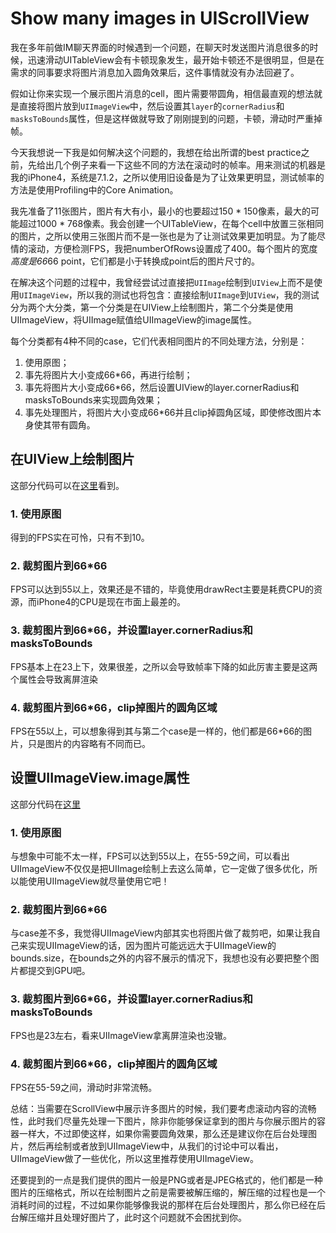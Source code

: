 # Show many images in UIScrollView

我在多年前做IM聊天界面的时候遇到一个问题，在聊天时发送图片消息很多的时候，迅速滑动UITableView会有卡顿现象发生，最开始卡顿还不是很明显，但是在需求的同事要求将图片消息加入圆角效果后，这件事情就没有办法回避了。

假如让你来实现一个展示图片消息的cell，图片需要带圆角，相信最直观的想法就是直接将图片放到`UIImageView`中，然后设置其`layer`的`cornerRadius`和`masksToBounds`属性，但是这样做就导致了刚刚提到的问题，卡顿，滑动时严重掉帧。

今天我想说一下我是如何解决这个问题的，我想在给出所谓的best practice之前，先给出几个例子来看一下这些不同的方法在滚动时的帧率。用来测试的机器是我的iPhone4，系统是7.1.2，之所以使用旧设备是为了让效果更明显，测试帧率的方法是使用Profiling中的Core Animation。

我先准备了11张图片，图片有大有小，最小的也要超过150 * 150像素，最大的可能超过1000 * 768像素。我会创建一个UITableView，在每个cell中放置三张相同的图片，之所以使用三张图片而不是一张也是为了让测试效果更加明显。为了能尽情的滚动，方便检测FPS，我把numberOfRows设置成了400。每个图片的宽度*高度是66*66 point，它们都是小于转换成point后的图片尺寸的。

在解决这个问题的过程中，我曾经尝试过直接把`UIImage`绘制到`UIView`上而不是使用`UIImageView`，所以我的测试也将包含：直接绘制`UIImage`到`UIView`，我的测试分为两个大分类，第一个分类是在UIView上绘制图片，第二个分类是使用UIImageView，将UIImage赋值给UIImageView的image属性。

每个分类都有4种不同的case，它们代表相同图片的不同处理方法，分别是：
1. 使用原图；
2. 事先将图片大小变成66*66，再进行绘制；
3. 事先将图片大小变成66*66，然后设置UIView的layer.cornerRadius和masksToBounds来实现圆角效果；
4. 事先处理图片，将图片大小变成66*66并且clip掉圆角区域，即使修改图片本身使其带有圆角。

## 在UIView上绘制图片

这部分代码可以在[这里](https://github.com/kudocc/DemoKit/blob/master/demo/performance/DrawViewContainer.m)看到。

### 1. 使用原图

得到的FPS实在可怜，只有不到10。

### 2. 裁剪图片到66*66

FPS可以达到55以上，效果还是不错的，毕竟使用drawRect主要是耗费CPU的资源，而iPhone4的CPU是现在市面上最差的。

### 3. 裁剪图片到66*66，并设置layer.cornerRadius和masksToBounds

FPS基本上在23上下，效果很差，之所以会导致帧率下降的如此厉害主要是这两个属性会导致离屏渲染

### 4. 裁剪图片到66*66，clip掉图片的圆角区域

FPS在55以上，可以想象得到其与第二个case是一样的，他们都是66*66的图片，只是图片的内容略有不同而已。

## 设置UIImageView.image属性

这部分代码在[这里](https://github.com/kudocc/DemoKit/blob/master/demo/performance/ImageViewContainer.m)

### 1. 使用原图

与想象中可能不太一样，FPS可以达到55以上，在55-59之间，可以看出UIImageView不仅仅是把UIImage绘制上去这么简单，它一定做了很多优化，所以能使用UIImageView就尽量使用它吧！

### 2. 裁剪图片到66*66

与case差不多，我觉得UIImageView内部其实也将图片做了裁剪吧，如果让我自己来实现UIImageView的话，因为图片可能远远大于UIImageView的bounds.size，在bounds之外的内容不展示的情况下，我想也没有必要把整个图片都提交到GPU吧。

### 3. 裁剪图片到66*66，并设置layer.cornerRadius和masksToBounds

FPS也是23左右，看来UIImageView拿离屏渲染也没辙。

### 4. 裁剪图片到66*66，clip掉图片的圆角区域

FPS在55-59之间，滑动时非常流畅。

总结：当需要在ScrollView中展示许多图片的时候，我们要考虑滚动内容的流畅性，此时我们尽量先处理一下图片，除非你能够保证拿到的图片与你展示图片的容器一样大，不过即使这样，如果你需要圆角效果，那么还是建议你在后台处理图片，然后再绘制或者放到UIImageView中，从我们的讨论中可以看出，UIImageView做了一些优化，所以这里推荐使用UIImageView。

还要提到的一点是我们提供的图片一般是PNG或者是JPEG格式的，他们都是一种图片的压缩格式，所以在绘制图片之前是需要被解压缩的，解压缩的过程也是一个消耗时间的过程，不过如果你能够像我说的那样在后台处理图片，那么你已经在后台解压缩并且处理好图片了，此时这个问题就不会困扰到你。
